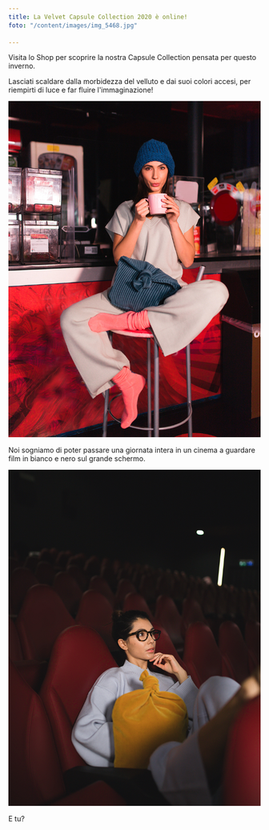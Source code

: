 ```yaml
---
title: La Velvet Capsule Collection 2020 è online!
foto: "/content/images/img_5468.jpg"

---
```

Visita lo Shop per scoprire la nostra Capsule Collection pensata per questo inverno.

Lasciati scaldare dalla morbidezza del velluto e dai suoi colori accesi, per riempirti di luce e far fluire l'immaginazione!

![](/content/images/img_4961-copy.jpg)

Noi sogniamo di poter passare una giornata intera in un cinema a guardare film in bianco e nero sul grande schermo.

![](/content/images/img_4804.jpg)

E tu?